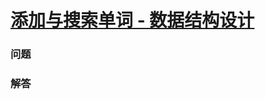 # [添加与搜索单词 - 数据结构设计](https://leetcode-cn.com/problems/add-and-search-word-data-structure-design)

### 问题



### 解答

```

```

